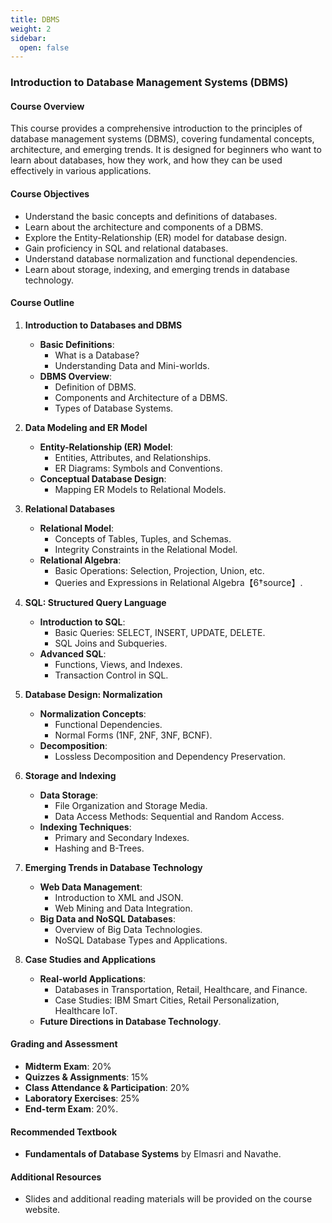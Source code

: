 ```yaml
---
title: DBMS 
weight: 2
sidebar:
  open: false
---
```


### **Introduction to Database Management Systems (DBMS)**

#### **Course Overview**
This course provides a comprehensive introduction to the principles of database management systems (DBMS), covering fundamental concepts, architecture, and emerging trends. It is designed for beginners who want to learn about databases, how they work, and how they can be used effectively in various applications.

#### **Course Objectives**
- Understand the basic concepts and definitions of databases.
- Learn about the architecture and components of a DBMS.
- Explore the Entity-Relationship (ER) model for database design.
- Gain proficiency in SQL and relational databases.
- Understand database normalization and functional dependencies.
- Learn about storage, indexing, and emerging trends in database technology.

#### **Course Outline**

1. **Introduction to Databases and DBMS**
   - **Basic Definitions**:
     - What is a Database?
     - Understanding Data and Mini-worlds.
   - **DBMS Overview**:
     - Definition of DBMS.
     - Components and Architecture of a DBMS.
     - Types of Database Systems.

2. **Data Modeling and ER Model**
   - **Entity-Relationship (ER) Model**:
     - Entities, Attributes, and Relationships.
     - ER Diagrams: Symbols and Conventions.
   - **Conceptual Database Design**:
     - Mapping ER Models to Relational Models.

3. **Relational Databases**
   - **Relational Model**:
     - Concepts of Tables, Tuples, and Schemas.
     - Integrity Constraints in the Relational Model.
   - **Relational Algebra**:
     - Basic Operations: Selection, Projection, Union, etc.
     - Queries and Expressions in Relational Algebra【6†source】.

4. **SQL: Structured Query Language**
   - **Introduction to SQL**:
     - Basic Queries: SELECT, INSERT, UPDATE, DELETE.
     - SQL Joins and Subqueries.
   - **Advanced SQL**:
     - Functions, Views, and Indexes.
     - Transaction Control in SQL.

5. **Database Design: Normalization**
   - **Normalization Concepts**:
     - Functional Dependencies.
     - Normal Forms (1NF, 2NF, 3NF, BCNF).
   - **Decomposition**:
     - Lossless Decomposition and Dependency Preservation.

6. **Storage and Indexing**
   - **Data Storage**:
     - File Organization and Storage Media.
     - Data Access Methods: Sequential and Random Access.
   - **Indexing Techniques**:
     - Primary and Secondary Indexes.
     - Hashing and B-Trees.

7. **Emerging Trends in Database Technology**
   - **Web Data Management**:
     - Introduction to XML and JSON.
     - Web Mining and Data Integration.
   - **Big Data and NoSQL Databases**:
     - Overview of Big Data Technologies.
     - NoSQL Database Types and Applications.

8. **Case Studies and Applications**
   - **Real-world Applications**:
     - Databases in Transportation, Retail, Healthcare, and Finance.
     - Case Studies: IBM Smart Cities, Retail Personalization, Healthcare IoT.
   - **Future Directions in Database Technology**.

#### **Grading and Assessment**
- **Midterm Exam**: 20%
- **Quizzes & Assignments**: 15%
- **Class Attendance & Participation**: 20%
- **Laboratory Exercises**: 25%
- **End-term Exam**: 20%.

#### **Recommended Textbook**
- **Fundamentals of Database Systems** by Elmasri and Navathe.

#### **Additional Resources**
- Slides and additional reading materials will be provided on the course website.